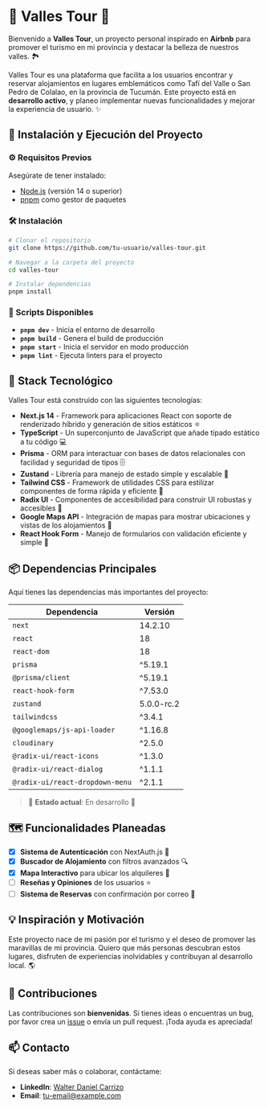 # 🌄 **Valles Tour** 🌄

Bienvenido a **Valles Tour**, un proyecto personal inspirado en **Airbnb** para promover el turismo en mi provincia y destacar la belleza de nuestros valles. 🏞️

Valles Tour es una plataforma que facilita a los usuarios encontrar y reservar alojamientos en lugares emblemáticos como Tafí del Valle o San Pedro de Colalao, en la provincia de Tucumán. Este proyecto está en **desarrollo activo**, y planeo implementar nuevas funcionalidades y mejorar la experiencia de usuario. ✨

## 🚀 **Instalación y Ejecución del Proyecto**

### ⚙️ Requisitos Previos

Asegúrate de tener instalado:

- [Node.js](https://nodejs.org/) (versión 14 o superior)
- [pnpm](https://pnpm.io/) como gestor de paquetes

### 🛠️ Instalación

```bash
# Clonar el repositorio
git clone https://github.com/tu-usuario/valles-tour.git

# Navegar a la carpeta del proyecto
cd valles-tour

# Instalar dependencias
pnpm install
```

### 🔧 Scripts Disponibles

- **`pnpm dev`** - Inicia el entorno de desarrollo
- **`pnpm build`** - Genera el build de producción
- **`pnpm start`** - Inicia el servidor en modo producción
- **`pnpm lint`** - Ejecuta linters para el proyecto

## 🌟 **Stack Tecnológico**

Valles Tour está construido con las siguientes tecnologías:

- **Next.js 14** - Framework para aplicaciones React con soporte de renderizado híbrido y generación de sitios estáticos ⚛️
- **TypeScript** - Un superconjunto de JavaScript que añade tipado estático a tu código 💻
- **Prisma** - ORM para interactuar con bases de datos relacionales con facilidad y seguridad de tipos 🗄️
- **Zustand** - Librería para manejo de estado simple y escalable 🐻
- **Tailwind CSS** - Framework de utilidades CSS para estilizar componentes de forma rápida y eficiente 🎨
- **Radix UI** - Componentes de accesibilidad para construir UI robustas y accesibles 🧩
- **Google Maps API** - Integración de mapas para mostrar ubicaciones y vistas de los alojamientos 📍
- **React Hook Form** - Manejo de formularios con validación eficiente y simple 🔄

## 📦 **Dependencias Principales**

Aquí tienes las dependencias más importantes del proyecto:

| Dependencia                            | Versión    |
| -------------------------------------- | ---------- |
| `next`                                 | 14.2.10    |
| `react`                                | 18         |
| `react-dom`                             | 18         |
| `prisma`                               | ^5.19.1    |
| `@prisma/client`                       | ^5.19.1    |
| `react-hook-form`                      | ^7.53.0    |
| `zustand`                              | 5.0.0-rc.2 |
| `tailwindcss`                          | ^3.4.1     |
| `@googlemaps/js-api-loader`            | ^1.16.8    |
| `cloudinary`                           | ^2.5.0     |
| `@radix-ui/react-icons`                | ^1.3.0     |
| `@radix-ui/react-dialog`               | ^1.1.1     |
| `@radix-ui/react-dropdown-menu`        | ^2.1.1     |

> 🔄 **Estado actual**: En desarrollo 🚧

## 🗺️ **Funcionalidades Planeadas**

- [x] **Sistema de Autenticación** con NextAuth.js 🔐
- [x] **Buscador de Alojamiento** con filtros avanzados 🔍
- [x] **Mapa Interactivo** para ubicar los alquileres 📍
- [ ] **Reseñas y Opiniones** de los usuarios ⭐
- [ ] **Sistema de Reservas** con confirmación por correo 📨

## 💡 **Inspiración y Motivación**

Este proyecto nace de mi pasión por el turismo y el deseo de promover las maravillas de mi provincia. Quiero que más personas descubran estos lugares, disfruten de experiencias inolvidables y contribuyan al desarrollo local. 🌎

## 🤝 **Contribuciones**

Las contribuciones son **bienvenidas**. Si tienes ideas o encuentras un bug, por favor crea un [issue](https://github.com/tu-usuario/valles-tour/issues) o envía un pull request. ¡Toda ayuda es apreciada!

## 📫 **Contacto**

Si deseas saber más o colaborar, contáctame:

- **LinkedIn**: [Walter Daniel Carrizo](https://www.linkedin.com/in/walter-daniel-carrizo)
- **Email**: [tu-email@example.com](mailto:walterdcarrizo.19@gmail.com)
